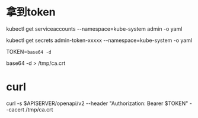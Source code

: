 # 拿到token
kubectl get serviceaccounts --namespace=kube-system admin -o yaml

kubectl get secrets admin-token-xxxxx --namespace=kube-system  -o yaml

TOKEN=`base64 -d`

base64 -d > /tmp/ca.crt

# curl

curl -s $APISERVER/openapi/v2  --header "Authorization: Bearer $TOKEN" --cacert /tmp/ca.crt
